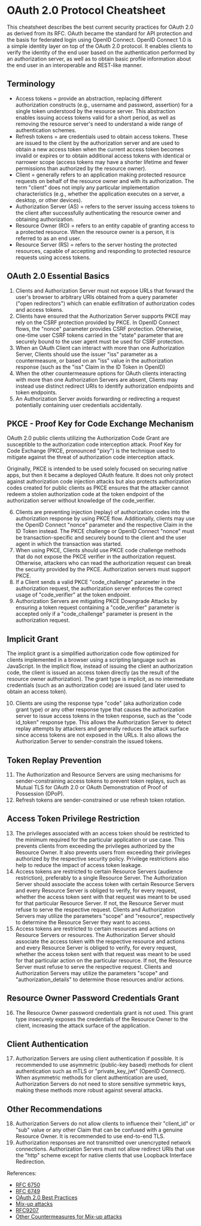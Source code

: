 # OAuth 2.0 Protocol Cheatsheet

This cheatsheet describes the best current security practices for OAuth 2.0 as derived from its RFC. OAuth became the standard for API protection and the basis for federated login using OpenID Connect. OpenID Connect 1.0 is a simple identity layer on top of the OAuth 2.0 protocol. It enables clients to verify the identity of the end user based on the authentication performed by an authorization server, as well as to obtain basic profile information about the end user in an interoperable and REST-like manner.

## Terminology

- Access tokens = provide an abstraction, replacing different authorization constructs (e.g., username and password, assertion) for a single token understood by the resource server. This abstraction enables issuing access tokens valid for a short period, as well as removing the resource server's need to understand a wide range of authentication schemes.
- Refresh tokens = are credentials used to obtain access tokens. These are issued to the client by the authorization server and are used to obtain a new access token when the current access token becomes invalid or expires or to obtain additional access tokens with identical or narrower scope (access tokens may have a shorter lifetime and fewer permissions than authorized by the resource owner).
- Client = generally refers to an application making protected resource requests on behalf of the resource owner and with its authorization. The term "client" does not imply any particular implementation characteristics (e.g., whether the application executes on a server, a desktop, or other devices).
- Authorization Server (AS) = refers to the server issuing access tokens to the client after successfully authenticating the resource owner and obtaining authorization.
- Resource Owner (RO) = refers to an entity capable of granting access to a protected resource. When the resource owner is a person, it is referred to as an end user.
- Resource Server (RS) = refers to the server hosting the protected resources, capable of accepting and responding to protected resource requests using access tokens.

## OAuth 2.0 Essential Basics

1. Clients and Authorization Server must not expose URLs that forward the user's browser to arbitrary URIs obtained from a query parameter ("open redirectors") which can enable exfiltration of authorization codes and access tokens.
2. Clients have ensured that the Authorization Server supports PKCE may rely on the CSRF protection provided by PKCE. In OpenID Connect flows, the "nonce" parameter provides CSRF protection. Otherwise, one-time user CSRF tokens carried in the "state" parameter that are securely bound to the user agent must be used for CSRF protection.
3. When an OAuth Client can interact with more than one Authorization Server, Clients should use the issuer "iss" parameter as a countermeasure, or based on an "iss" value in the authorization response (such as the "iss" Claim in the ID Token in OpenID)
4. When the other countermeasure options for OAuth clients interacting with more than one Authorization Servers are absent, Clients may instead use distinct redirect URIs to identify authorization endpoints and token endpoints.
5. An Authorization Server avoids forwarding or redirecting a request potentially containing user credentials accidentally.

## PKCE - Proof Key for Code Exchange Mechanism

OAuth 2.0 public clients utilizing the Authorization Code Grant are susceptible to the authorization code interception attack. Proof Key for Code Exchange (PKCE, pronounced "pixy") is the technique used to mitigate against the threat of authorization code interception attack.

Originally, PKCE is intended to be used solely focused on securing native apps, but then it became a deployed OAuth feature. It does not only protect against authorization code injection attacks but also protects authorization codes created for public clients as PKCE ensures that the attacker cannot redeem a stolen authorization code at the token endpoint of the authorization server without knowledge of the code_verifier.

6. Clients are preventing injection (replay) of authorization codes into the authorization response by using PKCE flow. Additionally, clients may use the OpenID Connect "nonce" parameter and the respective Claim in the ID Token instead. The PKCE challenge or OpenID Connect "nonce" must be transaction-specific and securely bound to the client and the user agent in which the transaction was started.
7. When using PKCE, Clients should use PKCE code challenge methods that do not expose the PKCE verifier in the authorization request. Otherwise, attackers who can read the authorization request can break the security provided by the PKCE. Authorization servers must support PKCE.
8. If a Client sends a valid PKCE "code_challenge" parameter in the authorization request, the authorization server enforces the correct usage of "code_verifier" at the token endpoint.
9. Authorization Servers are mitigating PKCE Downgrade Attacks by ensuring a token request containing a "code_verifier" parameter is accepted only if a "code_challenge" parameter is present in the authorization request.

## Implicit Grant

The implicit grant is a simplified authorization code flow optimized for clients implemented in a browser using a scripting language such as JavaScript. In the implicit flow, instead of issuing the client an authorization code, the client is issued an access token directly (as the result of the resource owner authorization). The grant type is implicit, as no intermediate credentials (such as an authorization code) are issued (and later used to obtain an access token).

10. Clients are using the response type "code" (aka authorization code grant type) or any other response type that causes the authorization server to issue access tokens in the token response, such as the "code id_token" response type. This allows the Authorization Server to detect replay attempts by attackers and generally reduces the attack surface since access tokens are not exposed in the URLs. It also allows the Authorization Server to sender-constrain the issued tokens.

## Token Replay Prevention

11. The Authorization and Resource Servers are using mechanisms for sender-constraining access tokens to prevent token replays, such as Mutual TLS for OAuth 2.0 or OAuth Demonstration of Proof of Possession (DPoP).
12. Refresh tokens are sender-constrained or use refresh token rotation.

## Access Token Privilege Restriction

13. The privileges associated with an access token should be restricted to the minimum required for the particular application or use case. This prevents clients from exceeding the privileges authorized by the Resource Owner. It also prevents users from exceeding their privileges authorized by the respective security policy. Privilege restrictions also help to reduce the impact of access token leakage.
14. Access tokens are restricted to certain Resource Servers (audience restriction), preferably to a single Resource Server. The Authorization Server should associate the access token with certain Resource Servers and every Resource Server is obliged to verify, for every request, whether the access token sent with that request was meant to be used for that particular Resource Server. If not, the Resource Server must refuse to serve the respective request. Clients and Authorization Servers may utilize the parameters "scope" and "resource", respectively to determine the Resource Server they want to access.
15. Access tokens are restricted to certain resources and actions on Resource Servers or resources. The Authorization Server should associate the access token with the respective resource and actions and every Resource Server is obliged to verify, for every request, whether the access token sent with that request was meant to be used for that particular action on the particular resource. If not, the Resource Server must refuse to serve the respective request. Clients and Authorization Servers may utilize the parameters "scope" and "authorization_details" to determine those resources and/or actions.

## Resource Owner Password Credentials Grant

16. The Resource Owner password credentials grant is not used. This grant type insecurely exposes the credentials of the Resource Owner to the client, increasing the attack surface of the application.

## Client Authentication

17. Authorization Servers are using client authentication if possible. It is recommended to use asymmetric (public-key based) methods for client authentication such as mTLS or "private_key_jwt" (OpenID Connect). When asymmetric methods for client authentication are used, Authorization Servers do not need to store sensitive symmetric keys, making these methods more robust against several attacks.

## Other Recommendations

18. Authorization Servers do not allow clients to influence their "client_id" or "sub" value or any other Claim that can be confused with a genuine Resource Owner. It is recommended to use end-to-end TLS.
19. Authorization responses are not transmitted over unencrypted network connections. Authorization Servers must not allow redirect URIs that use the "http" scheme except for native clients that use Loopback Interface Redirection.

References:

- [RFC 6750](https://www.rfc-editor.org/info/rfc6750)
- [RFC 6749](https://www.rfc-editor.org/info/rfc6749)
- [OAuth 2.0 Best Practices](https://datatracker.ietf.org/doc/html/draft-ietf-oauth-security-topics#name-best-practices)
- [Mix-up attacks](https://datatracker.ietf.org/doc/html/draft-ietf-oauth-security-topics-18#mix_up)
- [RFC9207](https://datatracker.ietf.org/doc/html/draft-ietf-oauth-security-topics-18#section-2.1-4)
- [Other Countermeasures for Mix-up attacks](https://datatracker.ietf.org/doc/html/draft-ietf-oauth-security-topics-18#section-2.1-6)
